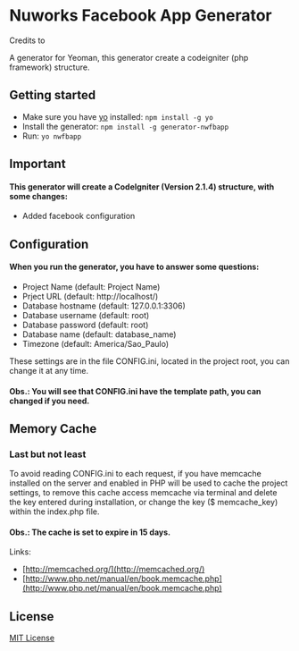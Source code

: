# Nuworks Facebook App Generator

Credits to

A generator for Yeoman, this generator create a codeigniter (php framework) structure.

## Getting started
- Make sure you have [yo](https://github.com/yeoman/yo) installed:
    `npm install -g yo`
- Install the generator: `npm install -g generator-nwfbapp`
- Run: `yo nwfbapp`

## Important

#### This generator will create a CodeIgniter (Version 2.1.4) structure, with some changes:

- Added facebook configuration


## Configuration

#### When you run the generator, you have to answer some questions:

- Project Name (default: Project Name)
- Prject URL (default: http://localhost/)
- Database hostname (default: 127.0.0.1:3306)
- Database username (default: root)
- Database password (default: root)
- Database name (default: database_name)
- Timezone (default: America/Sao_Paulo)

These settings are in the file CONFIG.ini, located in the project root, you can change it at any time.

#### Obs.: You will see that CONFIG.ini have the template path, you can changed if you need.

## Memory Cache

### Last but not least

To avoid reading CONFIG.ini to each request, if you have memcache installed on the server and enabled in PHP will be used to cache the project settings, to remove this cache access memcache via terminal and delete the key entered during installation, or change the key ($ memcache_key) within the index.php file.

#### Obs.: The cache is set to expire in 15 days.

Links:

- [http://memcached.org/](http://memcached.org/)
- [http://www.php.net/manual/en/book.memcache.php](http://www.php.net/manual/en/book.memcache.php)

## License
[MIT License](http://en.wikipedia.org/wiki/MIT_License)
